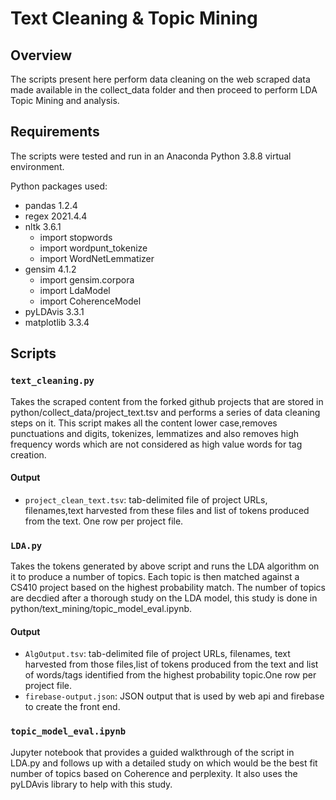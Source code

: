 # Text Cleaning & Topic Mining

## Overview

The scripts present here perform data cleaning on the web scraped data made available in the collect_data folder and then proceed to perform LDA Topic Mining and analysis.

## Requirements

The scripts were tested and run in an Anaconda Python 3.8.8 virtual environment.

Python packages used:
* pandas 1.2.4
* regex 2021.4.4
* nltk 3.6.1
  * import stopwords
  * import wordpunt_tokenize
  * import WordNetLemmatizer
* gensim 4.1.2
  * import gensim.corpora
  * import LdaModel
  * import CoherenceModel
* pyLDAvis 3.3.1
* matplotlib 3.3.4

## Scripts

### `text_cleaning.py`

Takes the scraped content from the forked github projects that are stored in python/collect_data/project_text.tsv and performs a series of data cleaning steps on it.
This script makes all the content lower case,removes punctuations and digits, tokenizes, lemmatizes and also removes high frequency words which are not considered as high value words for tag creation.

#### Output

* `project_clean_text.tsv`: tab-delimited file of project URLs, filenames,text harvested from these files and list of tokens produced from the text. One row per project file.

### `LDA.py`

Takes the tokens generated by above script and runs the LDA algorithm on it to produce a number of topics. Each topic is then matched against a CS410 project based on the highest probability match. The number of topics are decdied after a thorough study on the LDA model, this study is done in python/text_mining/topic_model_eval.ipynb. 

#### Output

* `AlgOutput.tsv`: tab-delimited file of project URLs, filenames, text harvested from those files,list of tokens produced from the text and list of words/tags identified from the highest probability topic.One row per project file.
* `firebase-output.json`: JSON output that is used by web api and firebase to create the front end.

### `topic_model_eval.ipynb`

Jupyter notebook that provides a guided walkthrough of the script in LDA.py and follows up with a detailed study on which would be the best fit number of topics based on Coherence and perplexity. It also uses the pyLDAvis library to help with this study.

